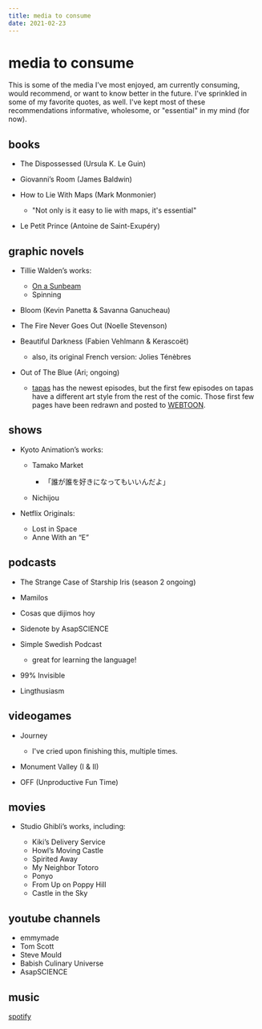 ```yaml
---
title: media to consume
date: 2021-02-23
---
```

# media to consume

This is some of the media I’ve most enjoyed, am currently consuming, would recommend, or want to know better in the future. I've sprinkled in some of my favorite quotes, as well. I've kept most of these recommendations informative, wholesome, or "essential" in my mind (for now).

## books

* The Dispossessed (Ursula K. Le Guin)
* Giovanni’s Room (James Baldwin)
* How to Lie With Maps (Mark Monmonier)

  * "Not only is it easy to lie with maps, it's essential"
* Le Petit Prince (Antoine de Saint-Exupéry)

## graphic novels

* Tillie Walden’s works:

  * [On a Sunbeam](https://www.onasunbeam.com/)
  * Spinning
* Bloom (Kevin Panetta & Savanna Ganucheau)
* The Fire Never Goes Out (Noelle Stevenson)
* Beautiful Darkness (Fabien Vehlmann & Kerascoët)

  * also, its original French version: Jolies Ténèbres
* Out of The Blue (Ari; ongoing)

  * [tapas](https://tapas.io/series/OutoftheBlue) has the newest episodes, but the first few episodes on tapas have a different art style from the rest of the comic. Those first few pages have been redrawn and posted to [WEBTOON](https://www.webtoons.com/en/challenge/out-of-the-blue/list?title_no=192270&page=1).

## shows

* Kyoto Animation’s works:

  * Tamako Market

    * 「誰が誰を好きになってもいいんだよ」
  * Nichijou
* Netflix Originals:

  * Lost in Space
  * Anne With an “E”

## podcasts

* The Strange Case of Starship Iris (season 2 ongoing)
* Mamilos
* Cosas que dijimos hoy
* Sidenote by AsapSCIENCE
* Simple Swedish Podcast

  * great for learning the language!
* 99% Invisible
* Lingthusiasm

## videogames

* Journey

  * I've cried upon finishing this, multiple times.
* Monument Valley (I & II)
* OFF (Unproductive Fun Time)

## movies

* Studio Ghibli’s works, including:

  * Kiki’s Delivery Service
  * Howl’s Moving Castle
  * Spirited Away
  * My Neighbor Totoro
  * Ponyo
  * From Up on Poppy Hill
  * Castle in the Sky

## youtube channels

* emmymade
* Tom Scott
* Steve Mould
* Babish Culinary Universe
* AsapSCIENCE

## music

[spotify](https://open.spotify.com/user/we22t37uzwvcm3g6g8d3pxujp?si=Sp5C47eZQiCuoFM8TlRywA)